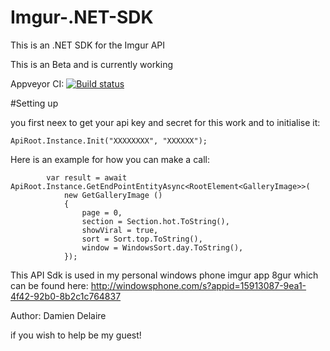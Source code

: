 # Imgur-.NET-SDK

This is an  .NET SDK for the Imgur API

This is an Beta and is currently working

Appveyor CI:
[![Build status](https://ci.appveyor.com/api/projects/status/3o5g55bkf0ouese0?svg=true)](https://ci.appveyor.com/project/Delaire/imgur-net-sdk)

#Setting up

you first neex to get your api key and secret for this work and to initialise it:

    ApiRoot.Instance.Init("XXXXXXXX", "XXXXXX");
           

Here is an example for how you can make a call:

            var result = await ApiRoot.Instance.GetEndPointEntityAsync<RootElement<GalleryImage>>(
                new GetGalleryImage	()
                {
                    page = 0,
                    section = Section.hot.ToString(),
                    showViral = true,
                    sort = Sort.top.ToString(),
                    window = WindowsSort.day.ToString(),
                });
                

This API Sdk is used in my personal windows phone imgur app 8gur which can be found here: 
	http://windowsphone.com/s?appid=15913087-9ea1-4f42-92b0-8b2c1c764837




Author:
Damien Delaire

if you wish to help be my guest!



